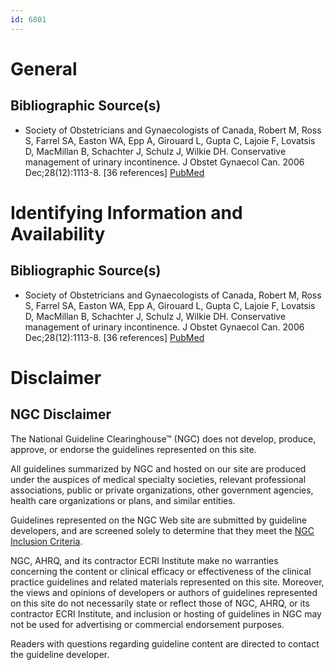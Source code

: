 ```yaml
---
id: 6801
---
```


# General

## Bibliographic Source(s)

- Society of Obstetricians and Gynaecologists of Canada, Robert M, Ross S, Farrel SA, Easton WA, Epp A, Girouard L, Gupta C, Lajoie F, Lovatsis D, MacMillan B, Schachter J, Schulz J, Wilkie DH. Conservative management of urinary incontinence. J Obstet Gynaecol Can. 2006 Dec;28(12):1113-8. [36 references] [ PubMed ](http://www.ncbi.nlm.nih.gov/entrez/query.fcgi?cmd=Retrieve&db=pubmed&dopt=Abstract&list_uids=17169236)

# Identifying Information and Availability

## Bibliographic Source(s)

- Society of Obstetricians and Gynaecologists of Canada, Robert M, Ross S, Farrel SA, Easton WA, Epp A, Girouard L, Gupta C, Lajoie F, Lovatsis D, MacMillan B, Schachter J, Schulz J, Wilkie DH. Conservative management of urinary incontinence. J Obstet Gynaecol Can. 2006 Dec;28(12):1113-8. [36 references] [ PubMed ](http://www.ncbi.nlm.nih.gov/entrez/query.fcgi?cmd=Retrieve&db=pubmed&dopt=Abstract&list_uids=17169236)

# Disclaimer

## NGC Disclaimer

The National Guideline Clearinghouse™ (NGC) does not develop, produce, approve, or endorse the guidelines represented on this site.

All guidelines summarized by NGC and hosted on our site are produced under the auspices of medical specialty societies, relevant professional associations, public or private organizations, other government agencies, health care organizations or plans, and similar entities.

Guidelines represented on the NGC Web site are submitted by guideline developers, and are screened solely to determine that they meet the [NGC Inclusion Criteria](/help-and-about/summaries/inclusion-criteria).

NGC, AHRQ, and its contractor ECRI Institute make no warranties concerning the content or clinical efficacy or effectiveness of the clinical practice guidelines and related materials represented on this site. Moreover, the views and opinions of developers or authors of guidelines represented on this site do not necessarily state or reflect those of NGC, AHRQ, or its contractor ECRI Institute, and inclusion or hosting of guidelines in NGC may not be used for advertising or commercial endorsement purposes.

Readers with questions regarding guideline content are directed to contact the guideline developer.

